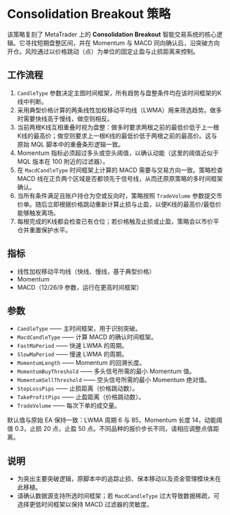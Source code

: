 # Consolidation Breakout 策略

该策略复刻了 MetaTrader 上的 **Consolidation Breakout** 智能交易系统的核心逻辑。它寻找短期盘整区间，并在 Momentum 与 MACD 同向确认后，沿突破方向开仓。风险通过以价格跳动（点）为单位的固定止盈与止损距离来控制。

## 工作流程

1. `CandleType` 参数决定主图时间框架，所有趋势与盘整条件均在该时间框架的K线中判断。
2. 采用典型价格计算的两条线性加权移动平均线（LWMA）用来筛选趋势。做多时需要快线高于慢线，做空则相反。
3. 当前两根K线互相重叠时视为盘整：做多时要求两根之前的最低价低于上一根K线的最高价；做空则要求上一根K线的最低价低于两根之前的最高价。这与原始 MQL 脚本中的重叠条形逻辑一致。
4. Momentum 指标必须超过多头或空头阈值，以确认动能（这里的阈值近似于 MQL 版本在 100 附近的过滤器）。
5. 在 `MacdCandleType` 时间框架上计算的 MACD 需要与交易方向一致。策略检查 MACD 线在正负两个区域是否都领先于信号线，从而还原原策略的多时间框架确认。
6. 当所有条件满足且账户持仓为空或反向时，策略按照 `TradeVolume` 参数提交市价单。随后立即根据价格跳动重新计算止损与止盈，以便K线的最高价/最低价能够触发离场。
7. 每根完成的K线都会检查已有仓位；若价格触及止损或止盈，策略会以市价平仓并重置保护水平。

## 指标

- 线性加权移动平均线（快线、慢线，基于典型价格）
- Momentum
- MACD（12/26/9 参数，运行在更高时间框架）

## 参数

- `CandleType` —— 主时间框架，用于识别突破。
- `MacdCandleType` —— 计算 MACD 的确认时间框架。
- `FastMaPeriod` —— 快速 LWMA 的周期。
- `SlowMaPeriod` —— 慢速 LWMA 的周期。
- `MomentumLength` —— Momentum 的回溯长度。
- `MomentumBuyThreshold` —— 多头信号所需的最小 Momentum 值。
- `MomentumSellThreshold` —— 空头信号所需的最小 Momentum 绝对值。
- `StopLossPips` —— 止损距离（价格跳动数）。
- `TakeProfitPips` —— 止盈距离（价格跳动数）。
- `TradeVolume` —— 每次下单的成交量。

默认值与原始 EA 保持一致：LWMA 周期 6 与 85，Momentum 长度 14，动能阈值 0.3，止损 20 点，止盈 50 点。不同品种的报价步长不同，请相应调整点值距离。

## 说明

- 为突出主要突破逻辑，原脚本中的追踪止损、保本移动以及资金管理模块未在此移植。
- 请确认数据源支持所选时间框架；若 `MacdCandleType` 过大导致数据稀疏，可选择更低时间框架以保持 MACD 过滤器的灵敏度。
